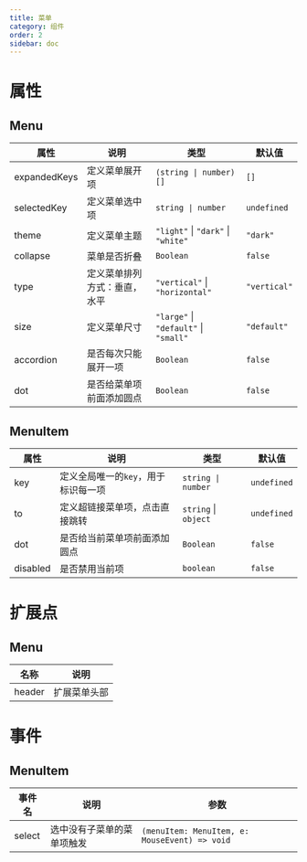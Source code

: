 ```yaml
---
title: 菜单
category: 组件
order: 2
sidebar: doc
---
```


# 属性

## Menu

| 属性 | 说明 | 类型 | 默认值 |
| --- | --- | --- | --- |
| expandedKeys | 定义菜单展开项 | <code>(string &#124; number)[]</code> | `[]` |
| selectedKey | 定义菜单选中项 | <code>string &#124; number</code> | `undefined` |
| theme | 定义菜单主题 | `"light"` &#124; `"dark"` &#124; `"white"` | `"dark"` |
| collapse | 菜单是否折叠 | `Boolean` | `false` |
| type | 定义菜单排列方式：垂直，水平 | `"vertical"` &#124; `"horizontal"` | `"vertical"` |
| size | 定义菜单尺寸 | `"large"` &#124; `"default"` &#124; `"small"` | `"default"` |
| accordion | 是否每次只能展开一项 | `Boolean` | `false` |
| dot | 是否给菜单项前面添加圆点 | `Boolean` | `false` |

## MenuItem

| 属性 | 说明 | 类型 | 默认值 |
| --- | --- | --- | --- |
| key | 定义全局唯一的`key`，用于标识每一项 | <code>string &#124; number</code> | `undefined` |
| to | 定义超链接菜单项，点击直接跳转 | `string` &#124; `object` | `undefined` |
| dot | 是否给当前菜单项前面添加圆点 | `Boolean` | `false` |
| disabled | 是否禁用当前项 | `boolean` | `false` |

# 扩展点

## Menu

| 名称 | 说明 |
| --- | --- |
| header | 扩展菜单头部 |

# 事件

## MenuItem

| 事件名 | 说明 | 参数 |
| --- | --- | --- |
| select | 选中没有子菜单的菜单项触发 | `(menuItem: MenuItem, e: MouseEvent) => void` |
